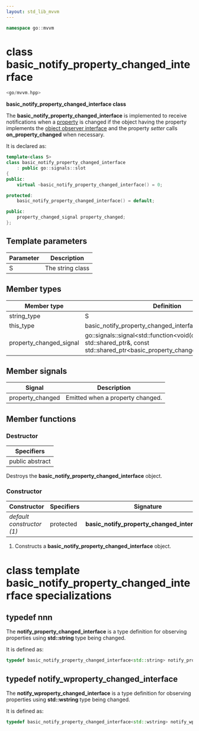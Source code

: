 ```yaml
---
layout: std_lib_mvvm
---
```


```c++
namespace go::mvvm
```

# class basic_notify_property_changed_interface

```c++
<go/mvvm.hpp>
```

**basic_notify_property_changed_interface class**

The **basic_notify_property_changed_interface** is implemented to receive notifications
when a [property](../property/property.html) is changed if the object having the property
implements the [object observer interface](./class_template_basic_object_observer_interface.html)
and the property *setter* calls **on_property_changed** when necessary.

It is declared as:

```c++
template<class S>
class basic_notify_property_changed_interface
    : public go::signals::slot
{
public:
    virtual ~basic_notify_property_changed_interface() = 0;

protected:
    basic_notify_property_changed_interface() = default;

public:
    property_changed_signal property_changed;
};
```

## Template parameters

Parameter | Description
-|-
S | The string class

## Member types

Member type | Definition
-|-
string_type | S
this_type | basic_notify_property_changed_interface<S>
property_changed_signal | go\::signals\::signal<std\::function<void(const std\::shared_ptr<object>&, const std\::shared_ptr<basic_property_changed_arguments<S>>&)>>

## Member signals

Signal | Description
-|-
property_changed | Emitted when a property changed.

## Member functions

### Destructor

Specifiers |
-|
public abstract |

Destroys the **basic_notify_property_changed_interface** object.

### Constructor

Constructor | Specifiers | Signature
-|-|-
*default constructor (1)* | protected | **basic_notify_property_changed_interface**()

1. Constructs a **basic_notify_property_changed_interface** object.

# class template basic_notify_property_changed_interface specializations

## typedef nnn

The **notify_property_changed_interface** is a type definition for observing properties
using **std::string** type being changed.

It is defined as:

```c++
typedef basic_notify_property_changed_interface<std::string> notify_property_changed_interface;
```

## typedef notify_wproperty_changed_interface

The **notify_wproperty_changed_interface** is a type definition for observing properties
using **std::wstring** type being changed.

It is defined as:

```c++
typedef basic_notify_property_changed_interface<std::wstring> notify_wproperty_changed_interface;
```
